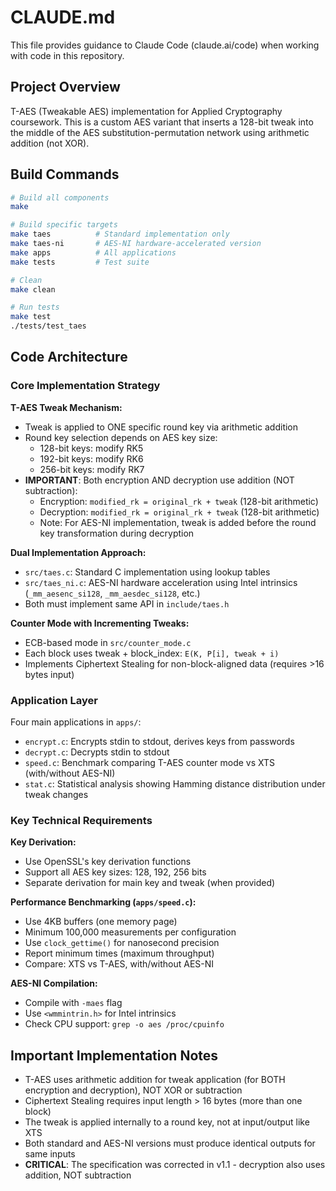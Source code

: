 # CLAUDE.md

This file provides guidance to Claude Code (claude.ai/code) when working with code in this repository.

## Project Overview

T-AES (Tweakable AES) implementation for Applied Cryptography coursework. This is a custom AES variant that inserts a 128-bit tweak into the middle of the AES substitution-permutation network using arithmetic addition (not XOR).

## Build Commands

```bash
# Build all components
make

# Build specific targets
make taes          # Standard implementation only
make taes-ni       # AES-NI hardware-accelerated version
make apps          # All applications
make tests         # Test suite

# Clean
make clean

# Run tests
make test
./tests/test_taes
```

## Code Architecture

### Core Implementation Strategy

**T-AES Tweak Mechanism:**
- Tweak is applied to ONE specific round key via arithmetic addition
- Round key selection depends on AES key size:
  - 128-bit keys: modify RK5
  - 192-bit keys: modify RK6
  - 256-bit keys: modify RK7
- **IMPORTANT**: Both encryption AND decryption use addition (NOT subtraction):
  - Encryption: `modified_rk = original_rk + tweak` (128-bit arithmetic)
  - Decryption: `modified_rk = original_rk + tweak` (128-bit arithmetic)
  - Note: For AES-NI implementation, tweak is added before the round key transformation during decryption

**Dual Implementation Approach:**
- `src/taes.c`: Standard C implementation using lookup tables
- `src/taes_ni.c`: AES-NI hardware acceleration using Intel intrinsics (`_mm_aesenc_si128`, `_mm_aesdec_si128`, etc.)
- Both must implement same API in `include/taes.h`

**Counter Mode with Incrementing Tweaks:**
- ECB-based mode in `src/counter_mode.c`
- Each block uses tweak + block_index: `E(K, P[i], tweak + i)`
- Implements Ciphertext Stealing for non-block-aligned data (requires >16 bytes input)

### Application Layer

Four main applications in `apps/`:
- `encrypt.c`: Encrypts stdin to stdout, derives keys from passwords
- `decrypt.c`: Decrypts stdin to stdout
- `speed.c`: Benchmark comparing T-AES counter mode vs XTS (with/without AES-NI)
- `stat.c`: Statistical analysis showing Hamming distance distribution under tweak changes

### Key Technical Requirements

**Key Derivation:**
- Use OpenSSL's key derivation functions
- Support all AES key sizes: 128, 192, 256 bits
- Separate derivation for main key and tweak (when provided)

**Performance Benchmarking (`apps/speed.c`):**
- Use 4KB buffers (one memory page)
- Minimum 100,000 measurements per configuration
- Use `clock_gettime()` for nanosecond precision
- Report minimum times (maximum throughput)
- Compare: XTS vs T-AES, with/without AES-NI

**AES-NI Compilation:**
- Compile with `-maes` flag
- Use `<wmmintrin.h>` for Intel intrinsics
- Check CPU support: `grep -o aes /proc/cpuinfo`

## Important Implementation Notes

- T-AES uses arithmetic addition for tweak application (for BOTH encryption and decryption), NOT XOR or subtraction
- Ciphertext Stealing requires input length > 16 bytes (more than one block)
- The tweak is applied internally to a round key, not at input/output like XTS
- Both standard and AES-NI versions must produce identical outputs for same inputs
- **CRITICAL**: The specification was corrected in v1.1 - decryption also uses addition, NOT subtraction
